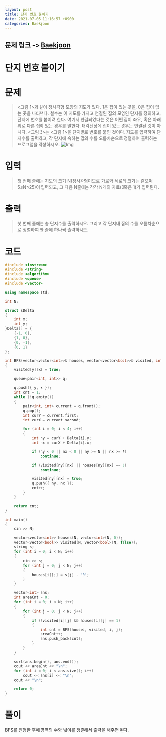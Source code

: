 ```yaml
---
layout: post
title: 단지 번호 붙이기
date: 2021-07-05 11:16:57 +0900
categories: Baekjoon
---
```


## 문제 링크 -> [Baekjoon](https://www.acmicpc.net/problem/2667)
# 단지 번호 붙이기

# 문제
> <그림 1>과 같이 정사각형 모양의 지도가 있다. 1은 집이 있는 곳을, 0은 집이 없는 곳을 나타낸다. 철수는 이 지도를 가지고 연결된 집의 모임인 단지를 정의하고, 단지에 번호를 붙이려 한다. 여기서 연결되었다는 것은 어떤 집이 좌우, 혹은 아래위로 다른 집이 있는 경우를 말한다. 대각선상에 집이 있는 경우는 연결된 것이 아니다. <그림 2>는 <그림 1>을 단지별로 번호를 붙인 것이다. 지도를 입력하여 단지수를 출력하고, 각 단지에 속하는 집의 수를 오름차순으로 정렬하여 출력하는 프로그램을 작성하시오. ![Img](https://www.acmicpc.net/upload/images/ITVH9w1Gf6eCRdThfkegBUSOKd.png)

# 입력
> 첫 번째 줄에는 지도의 크기 N(정사각형이므로 가로와 세로의 크기는 같으며 5≤N≤25)이 입력되고, 그 다음 N줄에는 각각 N개의 자료(0혹은 1)가 입력된다.

# 출력
> 첫 번째 줄에는 총 단지수를 출력하시오. 그리고 각 단지내 집의 수를 오름차순으로 정렬하여 한 줄에 하나씩 출력하시오.

# 코드
```C++
#include <iostream>
#include <string>
#include <algorithm>
#include <queue>
#include <vector>

using namespace std;

int N;

struct sDelta
{
	int x;
	int y;
}Delta[] = {
	{-1, 0},
	{1, 0},
	{0, -1},
	{0, 1}
};

int BFS(vector<vector<int>>& houses, vector<vector<bool>>& visited, int y, int x)
{
	visited[y][x] = true;

	queue<pair<int, int>> q;

	q.push({ y, x });
	int cnt = 1;
	while (!q.empty())
	{
		pair<int, int> current = q.front();
		q.pop();
		int curY = current.first;
		int curX = current.second;

		for (int i = 0; i < 4; i++)
		{
			int ny = curY + Delta[i].y;
			int nx = curX + Delta[i].x;

			if (ny < 0 || nx < 0 || ny >= N || nx >= N)
				continue;

			if (visited[ny][nx] || houses[ny][nx] == 0)
				continue;

			visited[ny][nx] = true;
			q.push({ ny, nx });
			cnt++;
		}
	}

	return cnt;
}

int main()
{
	cin >> N;

	vector<vector<int>> houses(N, vector<int>(N, 0));
	vector<vector<bool>> visited(N, vector<bool>(N, false));
	string s;
	for (int i = 0; i < N; i++)
	{
		cin >> s;
		for (int j = 0; j < N; j++)
		{
			houses[i][j] = s[j] - '0';
		}
	}

	vector<int> ans;
	int areaCnt = 0;
	for (int i = 0; i < N; i++)
	{
		for (int j = 0; j < N; j++)
		{
			if (!visited[i][j] && houses[i][j] == 1)
			{
				int cnt = BFS(houses, visited, i, j);
				areaCnt++;
				ans.push_back(cnt);
			}
		}
	}

	sort(ans.begin(), ans.end());
	cout << areaCnt << "\n";
	for (int i = 0; i < ans.size(); i++)
		cout << ans[i] << "\n";
	cout << "\n";

	return 0;
}
```

# 풀이
BFS를 진행한 후에 영역의 수와 넓이를 정렬해서 출력을 해주면 된다.